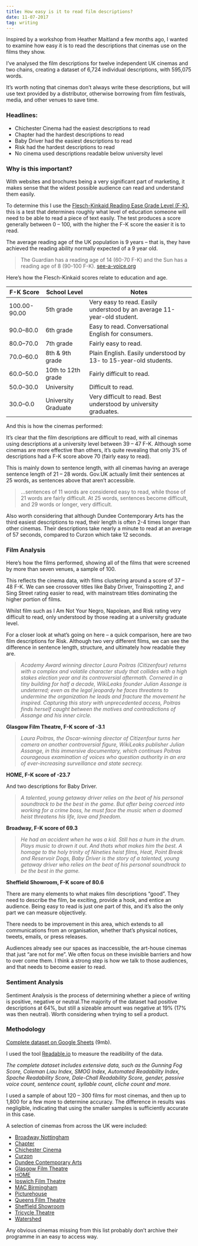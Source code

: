 ```yaml
---
title: How easy is it to read film descriptions?
date: 11-07-2017
tag: writing
---
```


<script type="text/javascript" src="https://www.gstatic.com/charts/loader.js"></script>
<script type="text/javascript" src="/assets/charts/readability.js"></script>

Inspired by a workshop from Heather Maitland a few months ago, I wanted to examine how easy it is to read the descriptions that cinemas use on the films they show.

I’ve analysed the film descriptions for twelve independent UK cinemas and two chains, creating a dataset of 6,724 individual descriptions, with 595,075 words.

It’s worth noting that cinemas don’t always write these descriptions, but will use text provided by a distributor, otherwise borrowing from film festivals, media, and other venues to save time.

### Headlines:

- Chichester Cinema had the easiest descriptions to read
- Chapter had the hardest descriptions to read
- Baby Driver had the easiest descriptions to read
- Risk had the hardest descriptions to read
- No cinema used descriptions readable below university level

### Why is this important?

With websites and brochures being a very significant part of marketing, it makes sense that the widest possible audience can read and understand them easily.

To determine this I use the [Flesch-Kinkaid Reading Ease Grade Level (F-K)](https://en.wikipedia.org/wiki/Flesch%E2%80%93Kincaid_readability_tests), this is a test that determines roughly what level of education someone will need to be able to read a piece of text easily. The test produces a score generally between 0 – 100, with the higher the F-K score the easier it is to read.

The average reading age of the UK population is 9 years – that is, they have achieved the reading ability normally expected of a 9 year old.

> The Guardian has a reading age of 14 (60-70 F-K) and the Sun has a reading age of 8 (90-100 F-K).
> [see-a-voice.org](http://www.see-a-voice.org/)

Here’s how the Flesch-Kinkaid scores relate to education and age.

| F-K Score    | School Level        | Notes                                                                   |
| ------------ | ------------------- | ----------------------------------------------------------------------- |
| 100.00-90.00 | 5th grade           | Very easy to read. Easily understood by an average 11-year-old student. |
| 90.0–80.0    | 6th grade           | Easy to read. Conversational English for consumers.                     |
| 80.0–70.0    | 7th grade           | Fairly easy to read.                                                    |
| 70.0–60.0    | 8th & 9th grade     | Plain English. Easily understood by 13- to 15-year-old students.        |
| 60.0–50.0    | 10th to 12th grade  | Fairly difficult to read.                                               |
| 50.0–30.0    | University          | Difficult to read.                                                      |
| 30.0–0.0     | University Graduate | Very difficult to read. Best understood by university graduates.        |

And this is how the cinemas performed:

<div id="readable" class="chart"></div>

It’s clear that the film descriptions are difficult to read, with all cinemas using descriptions at a university level between 39 – 47 F-K. Although some cinemas are more effective than others, it’s quite revealing that only 3% of descriptions had a F-K score above 70 (fairly easy to read).

This is mainly down to sentence length, with all cinemas having an average sentence length of 21 – 28 words. Gov.UK actually limit their sentences at 25 words, as sentences above that aren’t accessible.

> …sentences of 11 words are considered easy to read, while those of 21 words are fairly difficult. At 25 words, sentences become difficult, and 29 words or longer, very difficult.

Also worth considering that although Dundee Contemporary Arts has the third easiest descriptions to read, their length is often 2-4 times longer than other cinemas. Their descriptions take nearly a minute to read at an average of 57 seconds, compared to Curzon which take 12 seconds.

### Film Analysis

Here’s how the films performed, showing all of the films that were screened by more than seven venues, a sample of 100.

<div id="films" class="chart"></div>

This reflects the cinema data, with films clustering around a score of 37 – 48 F-K. We can see crossover titles like Baby Driver, Trainspotting 2, and Sing Street rating easier to read, with mainstream titles dominating the higher portion of films.

Whilst film such as I Am Not Your Negro, Napolean, and Risk rating very difficult to read, only understood by those reading at a university graduate level.

For a closer look at what’s going on here – a quick comparison, here are two film descriptions for Risk. Although two very different films, we can see the difference in sentence length, structure, and ultimately how readable they are.

> _Academy Award winning director Laura Poitras (Citizenfour) returns with a complex and volatile character study that collides with a high stakes election year and its controversial aftermath. Cornered in a tiny building for half a decade, WikiLeaks founder Julian Assange is undeterred; even as the legal jeopardy he faces threatens to undermine the organization he leads and fracture the movement he inspired. Capturing this story with unprecedented access, Poitras finds herself caught between the motives and contradictions of Assange and his inner circle._

**Glasgow Film Theatre, F-K score of -3.1**

> _Laura Poitras, the Oscar-winning director of Citizenfour turns her camera on another controversial figure, WikiLeaks publisher Julian Assange, in this immersive documentary, which continues Poitras courageous examination of voices who question authority in an era of ever-increasing surveillance and state secrecy._

**HOME, F-K score of -23.7**

And two descriptions for Baby Driver.

> _A talented, young getaway driver relies on the beat of his personal soundtrack to be the best in the game. But after being coerced into working for a crime boss, he must face the music when a doomed heist threatens his life, love and freedom._

**Broadway, F-K score of 69.3**

> _He had an accident when he was a kid. Still has a hum in the drum. Plays music to drown it out. And thats what makes him the best. A homage to the holy trinity of Nineties heist films, Heat, Point Break and Reservoir Dogs, Baby Driver is the story of a talented, young getaway driver who relies on the beat of his personal soundtrack to be the best in the game._

**Sheffield Showroom, F-K score of 80.6**

There are many elements to what makes film descriptions “good”. They need to describe the film, be exciting, provide a hook, and entice an audience. Being easy to read is just one part of this, and it’s also the only part we can measure objectively.

There needs to be improvement in this area, which extends to all communications from an organisation, whether that’s physical notices, tweets, emails, or press releases.

Audiences already see our spaces as inaccessible, the art-house cinemas that just “are not for me”. We often focus on these invisible barriers and how to over come them.
I think a strong step is how we talk to those audiences, and that needs to become easier to read.

### Sentiment Analysis

Sentiment Analysis is the process of determining whether a piece of writing is positive, negative or neutral.The majority of the dataset had positive descriptions at 64%, but still a sizeable amount was negative at 19% (17% was then neutral). Worth considering when trying to sell a product.

### Methodology

[Complete dataset on Google Sheets](https://docs.google.com/spreadsheets/d/1tkDuDTuduYK3EK9307elhyIQOQF3ab1wdsk4-83-wek/edit?usp=sharing) (9mb).

I used the tool [Readable.io](https://readable.io/) to measure the readibility of the data.

_The complete dataset includes extensive data, such as the Gunning Fog Score, Coleman Liau Index, SMOG Index, Automated Readability Index, Spache Readability Score, Dale-Chall Readability Score, gender, passive voice count, sentence count, syllable count, cliche count and more._

I used a sample of about 120 – 300 films for most cinemas, and then up to 1,800 for a few more to determine accuracy. The difference in results was negligible, indicating that using the smaller samples is sufficiently accurate in this case.

A selection of cinemas from across the UK were included:

- [Broadway Nottingham](http://www.broadway.org.uk/)
- [Chapter](https://www.chapter.org/)
- [Chichester Cinema](https://chichestercinema.org/)
- [Curzon](https://www.curzoncinemas.com/)
- [Dundee Contemporary Arts](http://www.dca.org.uk/)
- [Glasgow Film Theatre](https://glasgowfilm.org/)
- [HOME](https://homemcr.org/)
- [Ipswich Film Theatre](http://iftt.co.uk/)
- [MAC Birmingham](https://macbirmingham.co.uk/)
- [Picturehouse](https://www.picturehouses.com/)
- [Queens Film Theatre](https://queensfilmtheatre.com/)
- [Sheffield Showroom](https://www.showroomworkstation.org.uk/cinema/)
- [Tricycle Theatre](https://kilntheatre.com/)
- [Watershed](https://www.watershed.co.uk/)

Any obvious cinemas missing from this list probably don’t archive their programme in an easy to access way.
